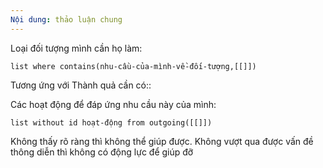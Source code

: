 ```yaml
---
Nội dung: thảo luận chung
---
```


Loại đối tượng mình cần họ làm:
```dataview
list where contains(nhu-cầu-của-mình-về-đối-tượng,[[]])
```
Tương ứng với Thành quả cần có:: 

Các hoạt động để đáp ứng nhu cầu này của mình:
```dataview
list without id hoạt-động from outgoing([[]])
```

Không thấy rõ ràng thì không thể giúp được. Không vượt qua được vấn đề thông diễn thì không có động lực để giúp đỡ 